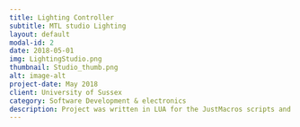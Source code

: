 ```yaml
---
title: Lighting Controller
subtitle: MTL studio Lighting
layout: default
modal-id: 2
date: 2018-05-01
img: LightingStudio.png
thumbnail: Studio_thumb.png
alt: image-alt
project-date: May 2018
client: University of Sussex
category: Software Development & electronics
description: Project was written in LUA for the JustMacros scripts and C++ for the controller code, used Git for version control of project. <br/> The project entailed writing software to be run on a micro controller that would link via internal network and receive commands via UDP packets from the gallery's server, the gallery is running JustMacros where the LUA scripts written for the project can be found and are mapped to a macro pad. <br/> This allowed for flexibility as the RGB values could be either hard coded to allow for presentations to have colour schemes to be mapped before hand to be used at the push of a button or they can be changed on the fly and sent out and the user just needs to enter the values rather than change the whole script. <br/><br/> Constructing the electronics and wiring it all up to support 24 lighting strips (3 chained) from each 24v pack and connected to the Arduino was another part of the project, I worked on and constructed the electronics following the project managers schematic design and then alongside the lead technician to ensure the setup was to safety standards. We then ran all the cables in the gallery and studio following his and the project managers layout and thoroughly tested all outlets and packs and provided a safety report before full installation to the project manager. <br/><br/> The exciting part of the project is the LUA scripts function can be passed an RGB value of any colour along with a frequency code for Pulse Width Modulation of the led's. PWM or pulse duration modulation is essentially an imitation of an analog signal by turning the signal on and off in a pattern to simulate an steady voltage between 1-5v, used in LEDs for this project was essential as the studio used broadcasting cameras of varying types ranging from Sony EX3's to Blackmagic 4K cinema cameras. This variation meant that different frequency values provided different results for which cameras were in use e.g. lines could be seen on the light boxes as the PWM didn't match the frame rate the camera was working at.
---
```

